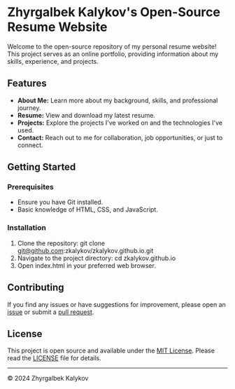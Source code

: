 # Zhyrgalbek Kalykov's Open-Source Resume Website

Welcome to the open-source repository of my personal resume website! This project serves as an online portfolio, providing information about my skills, experience, and projects.

## Features

- **About Me:** Learn more about my background, skills, and professional journey.
- **Resume:** View and download my latest resume.
- **Projects:** Explore the projects I've worked on and the technologies I've used.
- **Contact:** Reach out to me for collaboration, job opportunities, or just to connect.

## Getting Started

### Prerequisites

- Ensure you have Git installed.
- Basic knowledge of HTML, CSS, and JavaScript.

### Installation

1. Clone the repository:
   git clone git@github.com:zkalykov/zkalykov.github.io.git
2. Navigate to the project directory:
   cd zkalykov.github.io
3. Open index.html in your preferred web browser.

## Contributing

If you find any issues or have suggestions for improvement, please open an [issue](https://github.com/zkalykov/zkalykov.github.io/issues) or submit a [pull request](https://github.com/zkalykov/zkalykov.github.io/pulls).

## License

This project is open source and available under the [MIT License](LICENSE). Please read the [LICENSE](LICENSE) file for details.

---

© 2024 Zhyrgalbek Kalykov


